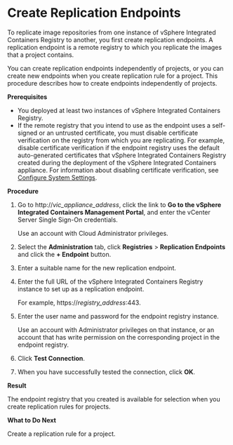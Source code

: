 # Create Replication Endpoints #

To replicate image repositories from one instance of vSphere Integrated Containers Registry to another, you first create replication endpoints. A replication endpoint is a remote registry to which you replicate the images that a project contains.

You can create replication endpoints independently of projects, or you can create new endpoints when you create replication rule for a project. This procedure describes how to create endpoints independently of projects.

**Prerequisites**

- You deployed at least two instances of vSphere Integrated Containers Registry. 
-  If the remote registry that you intend to use as the endpoint uses a self-signed or an untrusted certificate, you must disable certificate verification on the registry from which you are replicating. For example, disable certificate verification if the endpoint registry uses the default auto-generated certificates that vSphere Integrated Containers Registry created during the deployment of the vSphere Integrated Containers appliance. For information about disabling certificate verification, see [Configure System Settings](configure_system.md).

**Procedure**

1. Go to http://<i>vic_appliance_address</i>, click the link to **Go to the vSphere Integrated Containers Management Portal**, and enter the vCenter Server Single Sign-On credentials.

   Use an account with Cloud Administrator privileges.
2. Select the **Administration** tab, click **Registries** > **Replication Endpoints** and click the **+ Endpoint** button.
3. Enter a suitable name for the new replication endpoint.
4. Enter the full URL of the vSphere Integrated Containers Registry instance to set up as a replication endpoint.

   For example, https://<i>registry_address</i>:443.

5. Enter the user name and password for the endpoint registry instance. 

   Use an account with Administrator privileges on that instance, or an account that has write permission on the corresponding project in the endpoint registry. 
6. Click **Test Connection**.
7. When you have successfully tested the connection, click **OK**.

**Result**

The endpoint registry that you created is available for selection when you create replication rules for projects.

**What to Do Next**

Create a replication rule for a project.